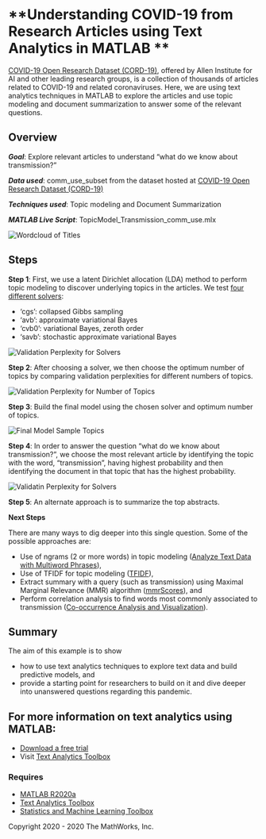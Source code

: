 # **Understanding COVID-19 from Research Articles using Text Analytics in MATLAB **
[COVID-19 Open Research Dataset (CORD-19)](https://pages.semanticscholar.org/coronavirus-research), offered by Allen Institute for AI and other leading research groups, is a collection of  thousands of articles related to COVID-19 and related coronaviruses. Here, we are using text analytics techniques in MATLAB to explore the articles and use topic modeling and document summarization to answer some of the relevant questions.

## **Overview**

***Goal***: Explore relevant articles to understand “what do we know about transmission?”

***Data used***: comm_use_subset from the dataset hosted at [COVID-19 Open Research Dataset (CORD-19)](https://pages.semanticscholar.org/coronavirus-research)

***Techniques used***: Topic modeling and Document Summarization

***MATLAB Live Script***: TopicModel_Transmission_comm_use.mlx

![Wordcloud of Titles](/images/Wordcloud_Titles.png)


## **Steps**

**Step 1**:
First, we use a latent Dirichlet allocation (LDA) method to perform topic modeling to discover underlying topics in the articles. We test [four different solvers](https://www.mathworks.com/help/textanalytics/ref/fitlda.html#d120e1505):
* ‘cgs’: collapsed Gibbs sampling
* ‘avb’: approximate variational Bayes
* ‘cvb0’: variational Bayes, zeroth order
* ‘savb’: stochastic approximate variational Bayes

![Validation Perplexity for Solvers](/images/VPSolvers.png)


**Step 2**: After choosing a solver, we then choose the optimum number of topics by comparing validation perplexities for different numbers of topics.

![Validation Perplexity for Number of Topics](/images/VPTopics.png)

**Step 3**: Build the final model using the chosen solver and optimum number of topics. 

![Final Model Sample Topics](/images/wordcloud_6Topics.png)

**Step 4**: In order to answer the question “what do we know about transmission?”, we choose the most relevant article by identifying the topic with the word, “transmission”, having highest probability and then identifying the document in that topic that has the highest probability.

![Validatin Perplexity for Solvers](/images/RelevantAbstract.png)

**Step 5**: An alternate approach is to summarize the top abstracts.

**Next Steps**

There are many ways to dig deeper into this single question. Some of the possible approaches are:
* Use of ngrams (2 or more words) in topic modeling ([Analyze Text Data with Multiword Phrases](https://www.mathworks.com/help/textanalytics/ug/analyze-text-data-using-multi-word-phrases.html)),
* Use of TFIDF for topic modeling ([TFIDF](https://www.mathworks.com/help/textanalytics/ref/bagofwords.tfidf.html)),
* Extract summary with a query (such as transmission) using Maximal Marginal Relevance (MMR) algorithm ([mmrScores](https://www.mathworks.com/help/textanalytics/ref/mmrscores.html)), and
* Perform correlation analysis to find words most commonly associated to transmission ([Co-occurrence Analysis and Visualization](https://www.mathworks.com/matlabcentral/fileexchange/74776-co-occurrenceanalysis-and-visualization)).

## **Summary**
The aim of this example is to show
* how to use text analytics techniques to explore text data and build predictive models, and
* provide a starting point for researchers to build on it and dive deeper into unanswered questions regarding this pandemic. 

## **For more information on text analytics using MATLAB:**
* [Download a free trial](https://www.mathworks.com/campaigns/products/trials.html?prodcode=TA)
* Visit [Text Analytics Toolbox](https://www.mathworks.com/products/text-analytics.html)

### **Requires**

- [MATLAB R2020a](https://www.mathworks.com/products/matlab.html)
- [Text Analytics Toolbox](https://www.mathworks.com/products/text-analytics.html)
- [Statistics and Machine Learning Toolbox](https://www.mathworks.com/products/statistics.html)


Copyright 2020 - 2020 The MathWorks, Inc.


